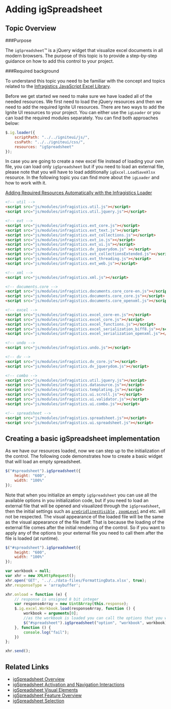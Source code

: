 ﻿<!--
|metadata|
{
    "fileName": "adding-igspreadsheet",
    "controlName": "igSpreadsheet",
    "tags": []
}
|metadata|
-->

# Adding igSpreadsheet

## Topic Overview 
###Purpose

The `igSpreadsheet`™ is a jQuery widget that visualize excel documents in all modern browsers. The purpose of this topic is to provide a step-by-step guidance on how to add this control to your project.

###Required background

To understand this topic you need to be familiar with the concept and topics related to the [Infragistics JavaScript Excel Library](javascript-excel-library.html).

Before we get started we need to make sure we have loaded all of the needed resources. We first need to load the jQuery resources and then we need to add the required Ignite UI resources. There are two ways to add the Ignite UI resources to your project. You can either use the `igLoader` or you can load the required modules separately. You can find both approaches below:

```js
$.ig.loader({
    scriptPath: "../../igniteui/js/",
    cssPath: "../../igniteui/css/",
    resources: "igSpreadsheet"
});
```
In case you are going to create a new excel file instead of loading your own file, you can load only `igSpreadsheet` but if you need to load an external file, please note that you will have to load additionally `igExcel.LoadSaveXlsx` resource. 
In the following topic you can find more about the `igLoader` and how to work with it. 

[Adding Required Resources Automatically with the Infragistics Loader](using-infragistics-loader.html)

```html
<!-- util -->
<script src="js/modules/infragistics.util.js"></script>
<script src="js/modules/infragistics.util.jquery.js"></script>

<!-- ext -->
<script src="js/modules/infragistics.ext_core.js"></script>
<script src="js/modules/infragistics.ext_text.js"></script>
<script src="js/modules/infragistics.ext_collections.js"></script>
<script src="js/modules/infragistics.ext_io.js"></script>
<script src="js/modules/infragistics.ext_ui.js"></script>
<script src="js/modules/infragistics.dv_jquerydom.js" ></script>
<script src="js/modules/infragistics.ext_collectionsExtended.js"></script>
<script src="js/modules/infragistics.ext_threading.js"></script>
<script src="js/modules/infragistics.ext_web.js"></script>

<!-- xml -->
<script src="js/modules/infragistics.xml.js"></script>

<!-- documents.core -->
<script src="js/modules/infragistics.documents.core_core-en.js"></script>
<script src="js/modules/infragistics.documents.core_core.js"></script>
<script src="js/modules/infragistics.documents.core_openxml.js"></script>

<!-- excel -->
<script src="js/modules/infragistics.excel_core-en.js"></script>
<script src="js/modules/infragistics.excel_core.js"></script>
<script src="js/modules/infragistics.excel_functions.js"></script>
<script src="js/modules/infragistics.excel_serialization_biff8.js"></script>
<script src="js/modules/infragistics.excel_serialization_openxml.js"></script>

<!-- undo -->
<script src="js/modules/infragistics.undo.js"></script>

<!-- dv -->
<script src="js/modules/infragistics.dv_core.js"></script>
<script src="js/modules/infragistics.dv_jquerydom.js"></script>

<!-- combo -->
<script src="js/modules/infragistics.util.jquery.js"></script>
<script src="js/modules/infragistics.datasource.js"></script>
<script src="js/modules/infragistics.templating.js"></script>
<script src="js/modules/infragistics.ui.scroll.js"></script>
<script src="js/modules/infragistics.ui.validator.js"></script>
<script src="js/modules/infragistics.ui.combo.js"></script>

<!-- spreadsheet -->
<script src="js/modules/infragistics.spreadsheet.js"></script>
<script src="js/modules/infragistics.ui.spreadsheet.js"></script>
```

## Creating a basic igSpreadsheet implementation


As we have our resources loaded, now we can step up to the initialization of the control. The following code demonstrates how to create a basic widget that will load an empty spreadsheet. 

```js
$("#spreadsheet").igSpreadsheet({
    height: "600",
    width: "100%"
});
```

Note that when you initialize an empty `igSpreadsheet` you can use all the available options in you initialization code, but if you need to load an external file that will be opened and visualized through the `igSpreadsheet`, then the initial settings such as [`areGridlinesVisible`](%%jQueryApiUrl%%/ui.igspreadsheet#options:areGridlinesVisible) , [`zoomLevel`](%%jQueryApiUrl%%/ui.igspreadsheet#options:zoomLevel) and etc. will not be respected. The visual appearance of the loaded file will be the same as the visual appearance of the file itself. That is because the loading of the external file comes after the initial rendering of the control. So if you want to apply any of the options to your external file you need to call them after the  file is loaded (at runtime).

```js
$("#spreadsheet").igSpreadsheet({
    height: "600",
    width: "100%"
});

var workbook = null;
var xhr = new XMLHttpRequest();
xhr.open('GET', '../../data-files/FormattingData.xlsx', true);
xhr.responseType = 'arraybuffer';

xhr.onload = function (e) {
    // response is unsigned 8 bit integer
    var responseArray = new Uint8Array(this.response);
    $.ig.excel.Workbook.load(responseArray, function () {
        workbook = arguments[0];
        //as the workbook is loaded you can call the options that you want to apply to the excel file here
        $("#spreadsheet").igSpreadsheet("option", "workbook", workbook);
    }, function () {
        console.log("fail");
    })
};

xhr.send();
```

## Related Links
 -   [igSpreadsheet Overview](igSpreadsheet-Overview.html)
 -   [igSpreadsheet Activation and Navigation Interactions](igSpreadsheet-Activation-and-Navigation-Interactions.html)
 -   [igSpreadsheet Visual Elements](igSpreadsheet-Visual-Elements.html)
 -   [igSpreadsheet Feature Overview](igSpreadsheet-Feature-Overview.html)
 -   [igSpreadsheet Selection](igSpreadsheet-Selection.html)
